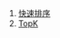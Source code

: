1. [快速排序](https://github.com/rainbowda/learnWay/tree/master/learnAlgorithm/src/main/java/com/learnAlgorithm/quickSort)
2. [TopK](https://github.com/rainbowda/learnWay/tree/master/learnAlgorithm/src/main/java/com/learnAlgorithm/topK)







